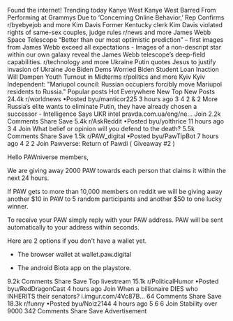 Found the internet!
Trending today
Kanye West
Kanye West Barred From Performing at Grammys Due to ‘Concerning Online Behavior,’ Rep Confirms
r/byebyejob and more
Kim Davis
Former Kentucky clerk Kim Davis violated rights of same-sex couples, judge rules
r/news and more
James Webb Space Telescope
“Better than our most optimistic prediction” – first images from James Webb exceed all expectations - Images of a non-descript star within our own galaxy reveal the James Webb telescope’s deep-field capabilities.
r/technology and more
Ukraine
Putin quotes Jesus to justify invasion of Ukraine
Joe Biden
Dems Worried Biden Student Loan Inaction Will Dampen Youth Turnout in Midterms
r/politics and more
Kyiv
Kyiv Independent: "Mariupol council: Russian occupiers forcibly move Mariupol residents to Russia."
Popular posts
Hot
Everywhere
New
Top
New Posts
24.4k
r/worldnews
•Posted byu/manticor225
3 hours ago
3
4
2
& 2 More
Russia’s elite wants to eliminate Putin, they have already chosen a successor - Intelligence
Says UKR intel
pravda.com.ua/eng/ne...
Join
2.2k Comments
Share
Save
5.4k
r/AskReddit
•Posted byu/yolthrice
11 hours ago
3
4
Join
What belief or opinion will you defend to the death?
5.5k Comments
Share
Save
1.5k
r/PAW_digital
•Posted byu/PawTipBot
7 hours ago
4
2
2
Join
Pawverse: Return of Pawdi ( Giveaway #2 )

Hello PAWniverse members,

We are giving away 2000 PAW towards each person that claims it within the next 24 hours.

If PAW gets to more than 10,000 members on reddit we will be giving away another $10 in PAW to 5 random participants and another $50 to one lucky winner.

To receive your PAW simply reply with your PAW address. PAW will be sent automatically to your address within seconds.

Here are 2 options if you don't have a wallet yet.

- The browser wallet at wallet.paw.digital

- The android Biota app on the playstore.

9.2k Comments
Share
Save
Top livestream
15.1k
r/PoliticalHumor
•Posted byu/RedDragonCast
4 hours ago
Join
When a billionaire DIES who INHERITS their senators?
i.imgur.com/4Vc87B...
64 Comments
Share
Save
18.3k
r/funny
•Posted byu/Noiz2144
4 hours ago
5
6
6
Join
Stability over 9000
342 Comments
Share
Save
Advertisement